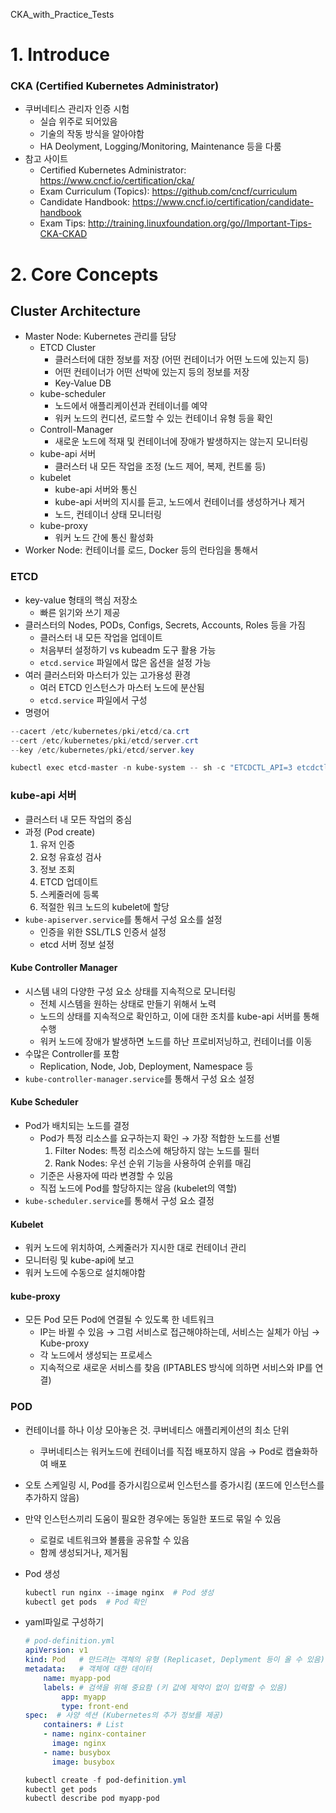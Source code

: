 CKA_with_Practice_Tests

# 1. Introduce

### CKA (Certified Kubernetes Administrator)
- 쿠버네티스 관리자 인증 시험
    - 실습 위주로 되어있음
    - 기술의 작동 방식을 알아야함
    - HA Deolyment, Logging/Monitoring, Maintenance 등을 다룸
- 참고 사이트
    - Certified Kubernetes Administrator: https://www.cncf.io/certification/cka/
    - Exam Curriculum (Topics): https://github.com/cncf/curriculum
    - Candidate Handbook: https://www.cncf.io/certification/candidate-handbook
    - Exam Tips: http://training.linuxfoundation.org/go//Important-Tips-CKA-CKAD


# 2. Core Concepts

## Cluster Architecture
- Master Node: Kubernetes 관리를 담당
    - ETCD Cluster
        - 클러스터에 대한 정보를 저장 (어떤 컨테이너가 어떤 노드에 있는지 등)
        - 어떤 컨테이너가 어떤 선박에 있는지 등의 정보를 저장
        - Key-Value DB 
    - kube-scheduler    
        - 노드에서 애플리케이션과 컨테이너를 예약
        - 워커 노드의 컨디션, 로드할 수 있는 컨테이너 유형 등을 확인
    - Controll-Manager
        - 새로운 노드에 적재 및 컨테이너에 장애가 발생하지는 않는지 모니터링
    - kube-api 서버
        - 클러스터 내 모든 작업을 조정 (노드 제어, 복제, 컨트롤 등)
    - kubelet
        - kube-api 서버와 통신
        - kube-api 서버의 지시를 듣고, 노드에서 컨테이너를 생성하거나 제거
        - 노드, 컨테이너 상태 모니터링 
    - kube-proxy
        - 워커 노드 간에 통신 활성화
- Worker Node: 컨테이너를 로드, Docker 등의 런타임을 통해서 

### ETCD
- key-value 형태의 핵심 저장소
    - 빠른 읽기와 쓰기 제공
- 클러스터의 Nodes, PODs, Configs, Secrets, Accounts, Roles 등을 가짐
    - 클러스터 내 모든 작업을 업데이트
    - 처음부터 설정하기 vs kubeadm 도구 활용 가능
    - `etcd.service` 파일에서 많은 옵션을 설정 가능
- 여러 클러스터와 마스터가 있는 고가용성 환경
    - 여러 ETCD 인스턴스가 마스터 노드에 분산됨
    - `etcd.service` 파일에서 구성
- 명령어
```powershell
--cacert /etc/kubernetes/pki/etcd/ca.crt     
--cert /etc/kubernetes/pki/etcd/server.crt     
--key /etc/kubernetes/pki/etcd/server.key

kubectl exec etcd-master -n kube-system -- sh -c "ETCDCTL_API=3 etcdctl get / --prefix --keys-only --limit=10 --cacert /etc/kubernetes/pki/etcd/ca.crt --cert /etc/kubernetes/pki/etcd/server.crt  --key /etc/kubernetes/pki/etcd/server.key" 
```

### kube-api 서버
- 클러스터 내 모든 작업의 중심
- 과정 (Pod create)
    1. 유저 인증
    1. 요청 유효성 검사
    1. 정보 조회
    1. ETCD 업데이트
    1. 스케줄러에 등록 
    1. 적절한 워크 노드의 kubelet에 할당
- `kube-apiserver.service`를 통해서 구성 요소를 설정
    - 인증을 위한 SSL/TLS 인증서 설정
    - etcd 서버 정보 설정

#### Kube Controller Manager
- 시스템 내의 다양한 구성 요소 상태를 지속적으로 모니터링
    - 전체 시스템을 원하는 상태로 만들기 위해서 노력
    - 노드의 상태를 지속적으로 확인하고, 이에 대한 조치를 kube-api 서버를 통해 수행
    - 워커 노드에 장애가 발생하면 노드를 하난 프로비저닝하고, 컨테이너를 이동
- 수많은 Controller를 포함
    - Replication, Node, Job, Deployment, Namespace 등 
- `kube-controller-manager.service`를 통해서 구성 요소 설정

#### Kube Scheduler
- Pod가 배치되는 노드를 결정
    - Pod가 특정 리소스를 요구하는지 확인 → 가장 적합한 노드를 선별
        1. Filter Nodes: 특정 리소스에 해당하지 않는 노드를 필터
        1. Rank Nodes: 우선 순위 기능을 사용하여 순위를 매김
    - 기준은 사용자에 따라 변경할 수 있음
    - 직접 노드에 Pod를 할당하지는 않음 (kubelet의 역할)
- `kube-scheduler.service`를 통해서 구성 요소 결정

#### Kubelet
- 워커 노드에 위치하여, 스케줄러가 지시한 대로 컨테이너 관리
- 모니터링 및 kube-api에 보고
- 워커 노드에 수동으로 설치해야함

#### kube-proxy
- 모든 Pod 모든 Pod에 연결될 수 있도록 한 네트워크
    - IP는 바뀔 수 있음 → 그럼 서비스로 접근해야하는데, 서비스는 실체가 아님 → Kube-proxy
    - 각 노드에서 생성되는 프로세스
    - 지속적으로 새로운 서비스를 찾음 (IPTABLES 방식에 의하면 서비스와 IP를 연결)

### POD
- 컨테이너를 하나 이상 모아놓은 것. 쿠버네티스 애플리케이션의 최소 단위
    - 쿠버네티스는 워커노드에 컨테이너를 직접 배포하지 않음 → Pod로 캡슐화하여 배포
- 오토 스케일링 시, Pod를 증가시킴으로써 인스턴스를 증가시킴 (포드에 인스턴스를 추가하지 않음)
- 만약 인스턴스끼리 도움이 필요한 경우에는 동일한 포드로 묶일 수 있음
    - 로컬로 네트워크와 볼륨을 공유할 수 있음
    - 함께 생성되거나, 제거됨
- Pod 생성
    ```powershell
    kubectl run nginx --image nginx  # Pod 생성
    kubectl get pods  # Pod 확인
    ```  
- yaml파일로 구성하기
    ```yaml
    # pod-definition.yml
    apiVersion: v1
    kind: Pod   # 만드려는 객체의 유형 (Replicaset, Deplyment 등이 올 수 있음)
    metadata:   # 객체에 대한 데이터
        name: myapp-pod
        labels: # 검색을 위해 중요함 (키 값에 제약이 없이 입력할 수 있음)
            app: myapp
            type: front-end
    spec:  # 사양 섹션 (Kubernetes의 추가 정보를 제공)
        containers: # List
        - name: nginx-container
          image: nginx
        - name: busybox
          image: busybox
    ```

    ```powershell
    kubectl create -f pod-definition.yml
    kubectl get pods
    kubectl describe pod myapp-pod
    ```